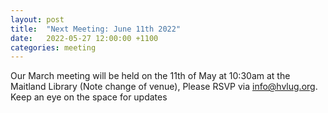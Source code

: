 ```yaml
---
layout: post
title:  "Next Meeting: June 11th 2022"
date:   2022-05-27 12:00:00 +1100
categories: meeting
---
```


Our March meeting will be held on the 11th of May at 10:30am at the Maitland Library (Note change of venue),
Please RSVP via [info@hvlug.org](mailto:info@hvlug.org). Keep an eye on the space for updates
